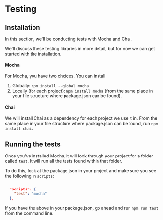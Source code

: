 # Testing

## Installation
In this section, we'll be conducting tests with Mocha and Chai. 

We'll discuss these testing libraries in more detail, but for now we can get started with the installation.

#### Mocha

For Mocha, you have two choices. You can install

1. Globally: `npm install --global mocha`
2. Locally (for each project): `npm install mocha` (from the same place in your file structure where package.json can be found).


#### Chai

We will install Chai as a dependency for each project we use it in. From the same place in your file structure where package.json can be found, run `npm install chai`.

## Running the tests

Once you've installed Mocha, it will look through your project for a folder called `test`. It will run all the tests found within that folder. 

To do this, look at the package.json in your project and make sure you see the following in `scripts`: 

```json

  "scripts": {
    "test": "mocha"
  },

```

If you have the above in your package.json, go ahead and run `npm run test` from the command line. 